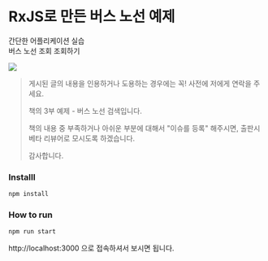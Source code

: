 # RxJS로 만든 버스 노선 예제

간단한 어플리케이션 실습  
버스 노선 조회 조회하기

![](https://raw.githubusercontent.com/sculove/rxjs-book-example/master/snapshot.png)

> 게시된 글의 내용을 인용하거나 도용하는 경우에는 꼭! 사전에 저에게 연락을 주세요.
> 
> 책의 3부 예제 - 버스 노선 검색입니다.
>
> 책의 내용 중 부족하거나 아쉬운 부분에 대해서 "이슈를 등록" 해주시면,
> 출판시 베타 리뷰어로 모시도록 하겠습니다.
> 
> 감사합니다.

### Installl
```bash
npm install
```

### How to run
```bash
npm run start
```

http://localhost:3000 으로 접속하셔서 보시면 됩니다.